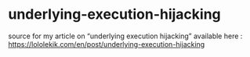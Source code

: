 # underlying-execution-hijacking

source for my article on “underlying execution hijacking” available here : https://lololekik.com/en/post/underlying-execution-hijacking
